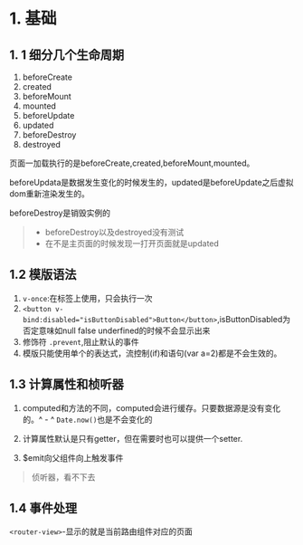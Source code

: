 # 1. 基础

## 1. 1 细分几个生命周期


1. beforeCreate
2. created 
3. beforeMount
4. mounted
5. beforeUpdate
6. updated
7. beforeDestroy
8. destroyed

页面一加载执行的是beforeCreate,created,beforeMount,mounted。

beforeUpdata是数据发生变化的时候发生的，updated是beforeUpdate之后虚拟dom重新渲染发生的。

beforeDestroy是销毁实例的
> * beforeDestroy以及destroyed没有测试
> * 在不是主页面的时候发现一打开页面就是updated


## 1.2 模版语法

1. `v-once`:在标签上使用，只会执行一次
2. `<button v-bind:disabled="isButtonDisabled">Button</button>`,isButtonDisabled为否定意味如null false underfined的时候不会显示出来
3. 修饰符 `.prevent`,阻止默认的事件
4. 模版只能使用单个的表达式，流控制(if)和语句(var a=2)都是不会生效的。

## 1.3 计算属性和桢听器

 1. computed和方法的不同，computed会进行缓存。只要数据源是没有变化的。^ - ^ `Date.now()`也是不会变化的

2. 计算属性默认是只有getter，但在需要时也可以提供一个setter.
3. $emit向父组件向上触发事件
 
> 侦听器，看不下去

## 1.4 事件处理



`<router-view>`-显示的就是当前路由组件对应的页面